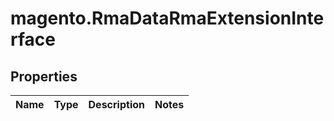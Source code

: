 # magento.RmaDataRmaExtensionInterface

## Properties
Name | Type | Description | Notes
------------ | ------------- | ------------- | -------------


